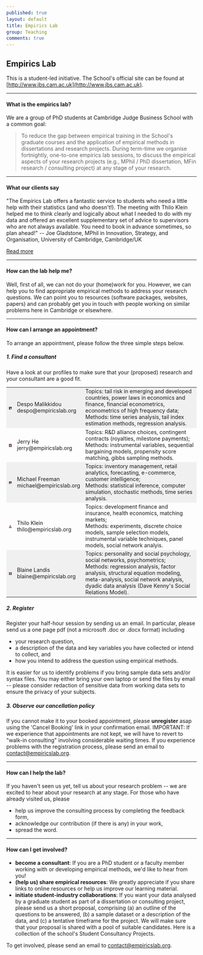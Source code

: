 ```yaml
---
published: true
layout: default
title: Empirics Lab
group: Teaching
comments: true
---
```




## Empirics Lab

This is a student-led initiative. The School's official site can be found at [http://www.jbs.cam.ac.uk](http://www.jbs.cam.ac.uk).

***

#### What is the empirics lab?

We are a group of PhD students at Cambridge Judge Business School with a common goal:

> To reduce the gap between empirical training in the School's graduate courses and the application of empirical methods in dissertations and research projects. During term-time we organise fortnightly, one-to-one empirics lab sessions, to discuss the empirical aspects of your research projects (e.g., MPhil / PhD dissertation, MFin research / consulting project) at any stage of your research.

***

#### What our clients say

"The Empirics Lab offers a fantastic service to students who need a little help with their statistics (and who doesn't!). The meeting with Thilo Klein helped me to think clearly and logically about what I needed to do with my data and offered an excellent supplementary set of advice to supervisors who are not always available. You need to book in advance sometimes, so plan ahead!" -- Joe Gladstone, MPhil in Innovation, Strategy, and Organisation, University of Cambridge, Cambridge/UK

[Read more](testimonials.html)

***

#### How can the lab help me?

<!-- we can help you make your data dance! Ever wondered if the world is really flattening off? Does technology help developing countries catch up with the developed world? Click the 'Play' button in the motion chart below (use the Lin/Log dropdown to change x- and y-axis from linear to logarithmic scale to highlight the trend). Whether you are interested in visualising and forecasting such trends or even establishing causal relationships -- book your appointment for the empirics clinics. --> 
Well, first of all, we can not do your (home)work for you. However, we can help you to find appropriate empirical methods to address your research questions. We can point you to resources (software packages, websites, papers) and can probably get you in touch with people working on similar problems here in Cambridge or elsewhere. 
<!-- For an experimental approach to the causal relationship between technology and wealth, for example, have a look at the work of Magda Hassan, Toby Norman, and Professor Jaideep Prabhu at [http://india.jbs.cam.ac.uk](http://india.jbs.cam.ac.uk). -->

***

#### How can I arrange an appointment?

To arrange an appointment, please follow the three simple steps below. 

##### 1. Find a consultant

Have a look at our profiles to make sure that your (proposed) research and your consultant are a good fit.

<TABLE WIDTH="100%"> 
<TR bgcolor="#f0f0f0">
<TD VALIGN="CENTER" WIDTH="5%"><img src="images/despo.jpg" Border="0"> </TD>
<TD VALIGN="center" WIDTH="15%">Despo Malikkidou<br>despo@empiricslab.org</TD>
<TD VALIGN="center" WIDTH="80%">Topics: tail risk in emerging and developed countries, power laws in economics and finance, financial econometrics, econometrics of high frequency data; <br> Methods: time series analysis, tail index estimation methods, regression analysis.</TD>
</TR>
<TR>
<TD VALIGN="center"><img src="images/jerry.jpg" Border="0"></TD>
<TD VALIGN="center">Jerry He<br>jerry@empiricslab.org</TD>
<TD VALIGN="center">Topics: R&D alliance choices, contingent contracts (royalties, milestone payments); <br> Methods: instrumental variables, sequential bargaining models, propensity score matching, gibbs sampling methods. </TD>
</TR>
<TR bgcolor="#f0f0f0">
<TD VALIGN="center"><img src="images/michael.jpg" Border="0"></TD>
<TD VALIGN="center">Michael Freeman<br>michael@empiricslab.org</TD>
<TD VALIGN="center">Topics: inventory management, retail analytics, forecasting, e-commerce, customer intelligence; <br> Methods: statistical inference, computer simulation, stochastic methods, time series analysis. </TD>
</TR>
<TR>
<TD VALIGN="center"><img src="images/thilo.jpg" Border="0"></TD>
<TD VALIGN="center">Thilo Klein<br>thilo@empiricslab.org</TD>
<TD VALIGN="center">Topics: development finance and insurance, health economics, matching markets; <br> Methods: experiments, discrete choice models, sample selection models, instrumental variable techniques, panel models, social network analyis. </TD>
</TR>
<TR bgcolor="#f0f0f0">
<TD VALIGN="center"><img src="images/blaine.jpg" Border="0"></TD>
<TD VALIGN="center">Blaine Landis<br>blaine@empiricslab.org</TD>
<TD VALIGN="center">Topics: personality and social psychology, social networks, psychometrics; <br> Methods: regression analysis, factor analysis, structural equation modeling, meta-analysis, social network analysis, dyadic data analysis (Dave Kenny's Social Relations Model).</TD>
</TR>
</TABLE>


##### 2. Register

Register your half-hour session by sending us an email. In particular, please send us a one page pdf (not a microsoft .doc or .docx format) including 
- your research question,
- a description of the data and key variables you have collected or intend to collect, and
- how you intend to address the question using empirical methods.

It is easier for us to identify problems if you bring sample data sets and/or syntax files. You may either bring your own laptop or send the files by email -- please consider redaction of sensitive data from working data sets to ensure the privacy of your subjects.

##### 3. Observe our cancellation policy

If you cannot make it to your booked appointment, please **unregister** asap using the 'Cancel Booking' link in your confirmation email. IMPORTANT: If we experience that appointments are not kept, we will have to revert to "walk-in consulting" involving considerable waiting times.
If you experience problems with the registration process, please send an email to [contact@empiricslab.org](mailto:contact@empiricslab.org).

***

#### How can I help the lab?

If you haven't seen us yet, tell us about your research problem -- we are excited to hear about your research at any stage. For those who have already visited us, please

- help us improve the consulting process by completing the feedback form,
- acknowledge our contribution (if there is any) in your work,
- spread the word.

***

#### How can I get involved?

- **become a consultant**: If you are a PhD student or a faculty member working with or developing empirical methods, we'd like to hear from you!
- **(help us) share empirical resources**: We greatly appreciate if you share links to online resources or help us improve our learning material. 
- **initiate student-industry collaborations**: If you want your data analysed by a graduate student as part of a dissertation or consulting project, please send us a short proposal, comprising (a) an outline of the questions to be answered, (b) a sample dataset or a description of the data, and (c) a tentative timeframe for the project. We will make sure that your proposal is shared with a pool of suitable candidates. Here is a collection of the school's Student Consultancy Projects.

To get involved, please send an email to [contact@empiricslab.org](mailto:contact@empiricslab.org).





